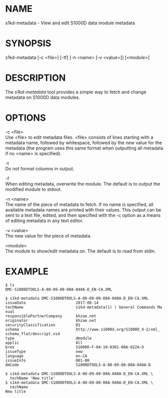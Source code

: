 NAME
====

s1kd-metadata - View and edit S1000D data module metadata

SYNOPSIS
========

s1kd-metadata \[-c &lt;file&gt;\] \[-tf\] \[-n &lt;name&gt; \[-v &lt;value&gt;\]\] \[&lt;module&gt;\]

DESCRIPTION
===========

The *s1kd-metadata* tool provides a simple way to fetch and change metadata on S1000D data modules.

OPTIONS
=======

-c &lt;file&gt;  
Use &lt;file&gt; to edit metadata files. &lt;file&gt; consists of lines starting with a metadata name, followed by whitespace, followed by the new value for the metadata (the program uses this same format when outputting all metadata if no &lt;name&gt; is specified).

-t  
Do not format columns in output.

-f  
When editing metadata, overwrite the module. The default is to output the modified module to stdout.

-n &lt;name&gt;  
The name of the piece of metadata to fetch. If no name is specified, all available metadata names are printed with their values. This output can be sent to a text file, edited, and then specified with the -c option as a means of editing metadata in any text editor.

-v &lt;value&gt;  
The new value for the piece of metadata.

&lt;module&gt;  
The module to show/edit metadata on. The default is to read from stdin.

EXAMPLE
=======

    $ ls
    DMC-S1000DTOOLS-A-00-09-00-00A-040A-D_EN-CA.XML

    $ s1kd-metadata DMC-S1000DTOOLS-A-00-09-00-00A-040A-D_EN-CA.XML
    issueDate                      2017-08-14
    techName                       s1kd-metadata(1) | General Commands Ma
    nual
    responsiblePartnerCompany      khzae.net
    originator                     khzae.net
    securityClassification         01
    schema                         http://www.s1000d.org/S1000D_4-2/xml_
    schema_flat/descript.xsd
    type                           dmodule
    applic                         All
    brex                           S1000D-F-04-10-0301-00A-022A-D
    issueType                      new
    language                       en-CA
    issueInfo                      001-00
    dmCode                         S1000DTOOLS-A-00-09-00-00A-040A-D

    $ s1kd-metadata DMC-S1000DTOOLS-A-00-09-00-00A-040A-D_EN-CA.XML \
      techName 'New title'
    $ s1kd-metadata DMC-S1000DTOOLS-A-00-09-00-00A-040A-D_EN-CA.XML \
      techName
    New title
